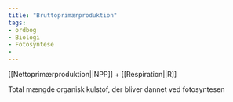 ```yaml
---
title: "Bruttoprimærproduktion"
tags: 
- ordbog
- Biologi
- Fotosyntese
- 
---
```


[[Nettoprimærproduktion||NPP]] + [[Respiration||R]]


Total mængde organisk kulstof, der bliver dannet ved fotosyntesen